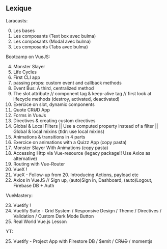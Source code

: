 ## Lexique

Laracasts:

0.  Les bases
1.  Les composants (Text box avec bulma)
2.  Les composants (Modal avec bulma)
3.  Les composants (Tabs avec bulma)

Bootcamp on VueJS:

4.  Monster Slayer
5.  Life Cycles
6.  First CLI app
7.  passing props: custom event and callback methods
8.  Event Bus: A third, centralized method
9.  The slot attribute // component tag & keep-alive tag // first look at lifecycle methods (destroy, activated, deactivated)
10. Exercice on slot, dynamic components
11. Quote CR~~U~~D App
12. Forms in VueJs
13. Directives & creating custom directives
14. Global & Local Filters || Use a computed property instead of a filter || Global & local mixins (tldr: use local mixins)
15. Animations & transitions in 4 parts
16. Exercice on animations with a Quizz App (copy pasta)
17. Monster Slayer With Animations (copy pasta)
18. Accessing Http via Vue-resource (legacy package!! Use Axios as alternative)
19. Routing with Vue-Router
20. VueX !
21. VueX - Follow-up from 20. Introducing Actions, payload etc
22. Axios in VueJS  // Sign up, (auto)Sign in, Dashboard, (auto)Logout, Firebase DB + Auth

VueMastery:

23. Vuetify !
24. Vuetify Suite - Grid System / Responsive Design / Theme / Directives / Validation / Custom Dark Mode Button
26. Real World Vue.js Lesson

YT:

25. Vuetify - Project App with Firestore DB / $emit / CR~~UD~~ / momentjs